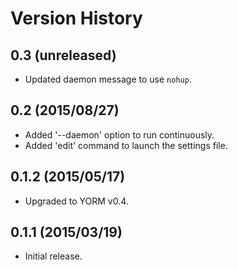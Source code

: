 # Version History

## 0.3 (unreleased)

- Updated daemon message to use `nohup`.

## 0.2 (2015/08/27)

- Added '--daemon' option to run continuously.
- Added 'edit' command to launch the settings file.

## 0.1.2 (2015/05/17)

- Upgraded to YORM v0.4.

## 0.1.1 (2015/03/19)

 - Initial release.

